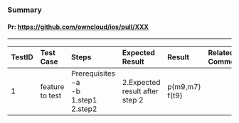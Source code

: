 ###  Summary 

#### Pr: https://github.com/owncloud/ios/pull/XXX 


---

 
TestID | Test Case | Steps | Expected Result | Result | Related Comment
:------------ | :------------- | :------------- | :-------------- | :----- | :------
| 1 | feature to test   |  Prerequisites<br>-a<br>-b<br>1.step1<br>2.step2<br> |  2.Expected result after step 2<br>     | p(m9,m7) f(t9)

